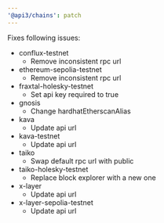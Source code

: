 ```yaml
---
'@api3/chains': patch
---
```


Fixes following issues:
* conflux-testnet
  - Remove inconsistent rpc url
* ethereum-sepolia-testnet
  - Remove inconsistent rpc url
* fraxtal-holesky-testnet
  - Set api key required to true
* gnosis
  - Change hardhatEtherscanAlias
* kava
  - Update api url
* kava-testnet
  - Update api url
* taiko
  - Swap default rpc url with public
* taiko-holesky-testnet
  - Replace block explorer with a new one
* x-layer
  - Update api url
* x-layer-sepolia-testnet
  - Update api url